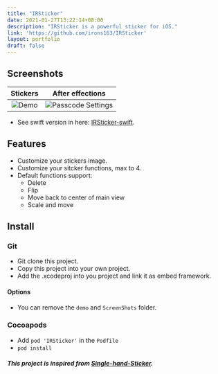 ```yaml
---
title: "IRSticker"
date: 2021-01-27T13:22:14+08:00
description: "IRSticker is a powerful sticker for iOS."
link: 'https://github.com/irons163/IRSticker'
layout: portfolio
draft: false
---
```


## Screenshots
| Stickers | After effections |
|:---:|:---:|
| ![Demo](IRSticker/ScreenShots/demo1.png) | ![Passcode Settings](IRSticker/ScreenShots/demo2.png) |

- See swift version in here: [IRSticker-swift](https://github.com/irons163/IRSticker-swift).

## Features
- Customize your stickers image.
- Customize your sitcker functions, max to 4.
- Default functions support:
    - Delete
    - Flip
    - Move back to center of main view
    - Scale and move

## Install
### Git
- Git clone this project.
- Copy this project into your own project.
- Add the .xcodeproj into you  project and link it as embed framework.
#### Options
- You can remove the `demo` and `ScreenShots` folder.

### Cocoapods
- Add `pod 'IRSticker'`  in the `Podfile`
- `pod install`

##### This project is inspired from [Single-hand-Sticker](https://github.com/chenkaijie4ever/Single-hand-Sticker).
